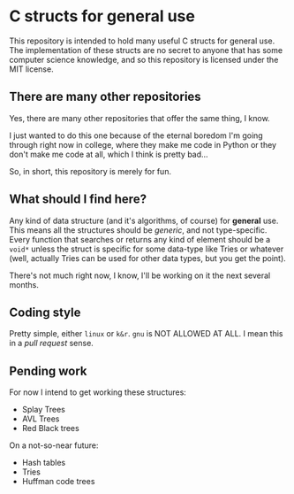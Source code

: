 # C structs for general use

This repository is intended to hold many useful C structs for general use. The implementation of these structs are no secret to anyone that has some computer science knowledge, and so this repository is licensed under the MIT license.

## There are many other repositories

Yes, there are many other repositories that offer the same thing, I know.

I just wanted to do this one because of the eternal boredom I'm going through right now in college, where they make me code in Python or they don't make me code at all, which I think is pretty bad...

So, in short, this repository is merely for fun.

## What should I find here?

Any kind of data structure (and it's algorithms, of course) for **general** use. This means all the structures should be *generic*, and not type-specific. Every function that searches or returns any kind of element should be a `void*` unless the struct is specific for some data-type like Tries or whatever (well, actually Tries can be used for other data types, but you get the point).

There's not much right now, I know, I'll be working on it the next several months.

## Coding style

Pretty simple, either `linux` or `k&r`. `gnu` is NOT ALLOWED AT ALL. I mean this in a *pull request* sense.

## Pending work

For now I intend to get working these structures:

* Splay Trees
* AVL Trees
* Red Black trees

On a not-so-near future:

* Hash tables
* Tries
* Huffman code trees
